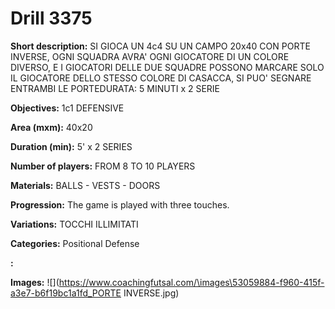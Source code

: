 # Drill 3375

**Short description:**
SI GIOCA UN 4c4 SU UN CAMPO 20x40 CON PORTE INVERSE, OGNI SQUADRA AVRA' OGNI GIOCATORE DI UN COLORE DIVERSO, E I GIOCATORI DELLE DUE SQUADRE POSSONO MARCARE SOLO IL GIOCATORE DELLO STESSO COLORE DI CASACCA, SI PUO' SEGNARE ENTRAMBI LE PORTEDURATA: 5 MINUTI x 2 SERIE

**Objectives:**
1c1 DEFENSIVE

**Area (mxm):**
40x20

**Duration (min):**
5' x 2 SERIES

**Number of players:**
FROM 8 TO 10 PLAYERS

**Materials:**
BALLS - VESTS - DOORS

**Progression:**
The game is played with three touches.

**Variations:**
TOCCHI ILLIMITATI

**Categories:**
Positional Defense

**:**


**Images:**
![](https://www.coachingfutsal.com/\images\53059884-f960-415f-a3e7-b6f19bc1a1fd_PORTE INVERSE.jpg)

